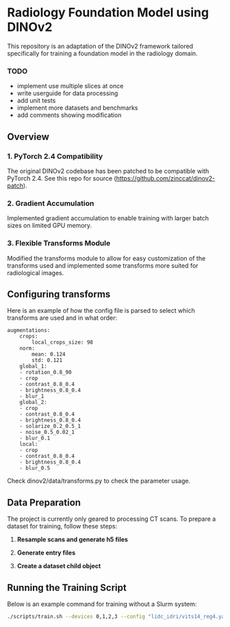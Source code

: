 # Radiology Foundation Model using DINOv2

This repository is an adaptation of the DINOv2 framework tailored specifically for training a foundation model in the radiology domain. 

### TODO

- implement use multiple slices at once
- write userguide for data processing
- add unit tests
- implement more datasets and benchmarks
- add comments showing modification

## Overview

### 1. **PyTorch 2.4 Compatibility**
The original DINOv2 codebase has been patched to be compatible with PyTorch 2.4. See this repo for source (https://github.com/zinccat/dinov2-patch).

### 2. **Gradient Accumulation**
Implemented gradient accumulation to enable training with larger batch sizes on limited GPU memory. 

### 3. **Flexible Transforms Module**
Modified the transforms module to allow for easy customization of the transforms used and implemented some transforms more suited for radiological images. 

## Configuring transforms

Here is an example of how the config file is parsed to select which transforms are used and in what order:

```
augmentations:
    crops:
        local_crops_size: 98
    norm:
        mean: 0.124
        std: 0.121
    global_1:
    - rotation_0.8_90
    - crop
    - contrast_0.8_0.4
    - brightness_0.8_0.4
    - blur_1
    global_2:
    - crop
    - contrast_0.8_0.4
    - brightness_0.8_0.4
    - solarize_0.2_0.5_1
    - noise_0.5_0.02_1
    - blur_0.1
    local:
    - crop
    - contrast_0.8_0.4
    - brightness_0.8_0.4
    - blur_0.5
```
Check dinov2/data/transforms.py to check the parameter usage.

## Data Preparation

The project is currently only geared to processing CT scans. To prepare a dataset for training, follow these steps:

1. **Resample scans and generate h5 files**

2. **Generate entry files**

3. **Create a dataset child object**

## Running the Training Script

Below is an example command for training without a Slurm system:

```bash
./scripts/train.sh --devices 0,1,2,3 --config "lidc_idri/vits14_reg4.yaml" --output lidc_test
```
